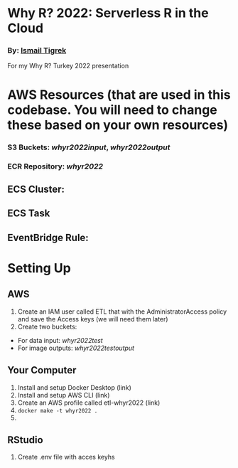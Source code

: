 # Why R? 2022: Serverless R in the Cloud
### By: [Ismail Tigrek](www.linkedin.com/in/ismailtigrek)
For my Why R? Turkey 2022 presentation

# AWS Resources (that are used in this codebase. You will need to change these based on your own resources)

### S3 Buckets: _whyr2022input_, _whyr2022output_

### ECR Repository: _whyr2022_

## ECS Cluster:

## ECS Task

## EventBridge Rule:

# Setting Up

## AWS

1. Create an IAM user called ETL that with the AdministratorAccess policy and save the Access keys (we will need them later)
2. Create two buckets:
  - For data input: _whyr2022test_
  - For image outputs: _whyr2022testoutput_

## Your Computer
1. Install and setup Docker Desktop (link)
2. Install and setup AWS CLI (link)
3. Create an AWS profile called etl-whyr2022 (link)
6. `docker make -t whyr2022 .`
7. 

## RStudio
1. Create .env file with acces keyhs 

